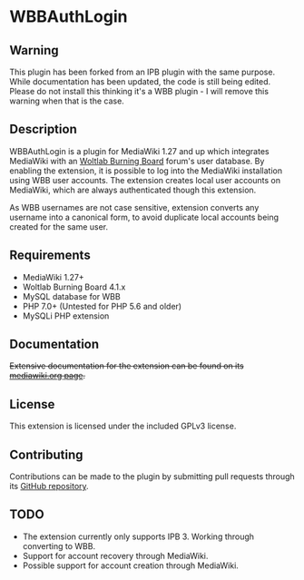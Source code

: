 WBBAuthLogin
============

Warning
-------
This plugin has been forked from an IPB plugin with the same purpose. While documentation has been updated, the code is still being edited. Please do not install this thinking it's a WBB plugin - I will remove this warning when that is the case.

Description
-----------
WBBAuthLogin is a plugin for MediaWiki 1.27 and up which integrates MediaWiki with an [Woltlab Burning Board](https://www.woltlab.com/) forum's user database. By enabling the extension, it is possible to log into the MediaWiki installation using WBB user accounts. The extension creates local user accounts on MediaWiki, which are always authenticated though this extension.

As WBB usernames are not case sensitive, extension converts any username into a canonical form, to avoid duplicate local accounts being created for the same user.

Requirements
------------

* MediaWiki 1.27+
* Woltlab Burning Board 4.1.x
* MySQL database for WBB
* PHP 7.0+ (Untested for PHP 5.6 and older)
* MySQLi PHP extension

Documentation
-------------

~~Extensive documentation for the extension can be found on its [mediawiki.org page](https://www.mediawiki.org/wiki/Extension:IPBAuthLogin).~~

License
-------

This extension is licensed under the included GPLv3 license.

Contributing
------------

Contributions can be made to the plugin by submitting pull requests through its [GitHub repository](https://github.com/LuzFaltex/IPBLoginAuth/).

TODO
----

* The extension currently only supports IPB 3. Working through converting to WBB.
* Support for account recovery through MediaWiki.
* Possible support for account creation through MediaWiki.

